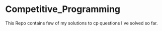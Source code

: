 # Competitive_Programming
This Repo contains few of my solutions to cp questions I've solved so far.
